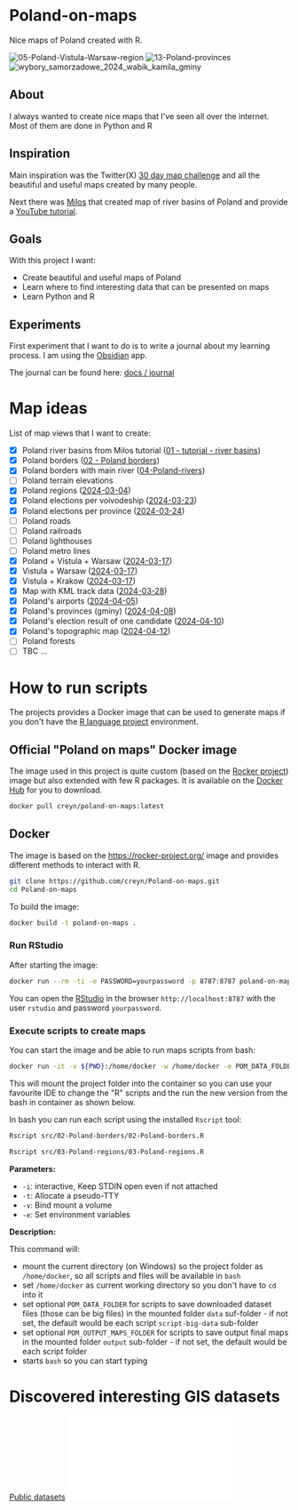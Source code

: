# Poland-on-maps

Nice maps of Poland created with R.

![05-Poland-Vistula-Warsaw-region](output/05-Poland-Vistula-Warsaw-region.png)
![13-Poland-provinces](src/13-Poland-provinces/13-Poland-provinces.png)
![wybory_samorzadowe_2024_wabik_kamila_gminy](src/wybory_samorzadowe_2024/wybory_samorzadowe_2024_wabik_kamila_gminy.png)
## About

I always wanted to create nice maps that I've seen all over the internet. Most of them are done in Python and R

## Inspiration

Main inspiration was the Twitter(X) [30 day map challenge](https://twitter.com/hashtag/30DayMapChallenge) and all the beautiful and useful maps created by many people.

Next there was [Milos](https://twitter.com/milos_agathon) that created map of river basins of Poland and provide a [YouTube tutorial](https://www.youtube.com/watch?v=fIOCVCxh2B8).

## Goals

With this project I want:
- Create beautiful and useful maps of Poland
- Learn where to find interesting data that can be presented on maps
- Learn Python and R

## Experiments

First experiment that I want to do is to write a journal about my learning process. I am using the [Obsidian](https://obsidian.md/) app.

The journal can be found here: [docs / journal](docs/journal/)

# Map ideas

List of map views that I want to create:

- [x] Poland river basins from Milos tutorial ([01 - tutorial - river basins](docs/01%20-%20tutorial%20-%20river%20basins.md))
- [x] Poland borders ([02 - Poland borders](docs/02%20-%20Poland%20borders.md))
- [x] Poland borders with main river ([04-Poland-rivers](src/04-Poland-rivers/04-Poland-rivers.R))
- [ ] Poland terrain elevations
- [x] Poland regions ([2024-03-04](docs/journal/2024-03-04.md))
- [x] Poland elections per voivodeship ([2024-03-23](docs/journal/2024-03-23.md))
- [x] Poland elections per province ([2024-03-24](docs/journal/2024-03-24.md))
- [ ] Poland roads
- [ ] Poland railroads
- [ ] Poland lighthouses
- [ ] Poland metro lines
- [x] Poland + Vistula + Warsaw ([2024-03-17](docs/journal/2024-03-17.md))
- [x] Vistula + Warsaw ([2024-03-17](docs/journal/2024-03-17.md))
- [x] Vistula + Krakow  ([2024-03-17](docs/journal/2024-03-17.md))
- [x] Map with KML track data ([2024-03-28](docs/journal/2024-03-28.md))
- [x] Poland's airports ([2024-04-05](docs/journal/2024-04-05.md))
- [x] Poland's provinces (gminy) ([2024-04-08](docs/journal/2024-04-08.md))
- [x] Poland's election result of one candidate ([2024-04-10](docs/journal/2024-04-10.md))
- [x] Poland's topographic map ([2024-04-12](docs/journal/2024-04-12.md))
- [ ] Poland forests 
- [ ] TBC ...

# How to run scripts

The projects provides a Docker image that can be used to generate maps if you don't have the [R language project](docs/R%20language%20project.md) environment.

## Official "Poland on maps" Docker image

The image used in this project is quite custom (based on the [Rocker project](docs/Rocker%20project.md)) image but also extended with few R packages. It is available on the [Docker Hub](docs/Docker%20Hub.md) for you to download.

```bash
docker pull creyn/poland-on-maps:latest
```

## Docker

The image is based on the https://rocker-project.org/ image and provides different methods to interact with R.

```bash
git clone https://github.com/creyn/Poland-on-maps.git
cd Poland-on-maps
```

To build the image:
```bash
docker build -t poland-on-maps .
```

### Run RStudio

After starting the image:
```bash
docker run --rm -ti -e PASSWORD=yourpassword -p 8787:8787 poland-on-maps
```

You can open the [RStudio](docs/RStudio.md) in the browser `http://localhost:8787` with the user `rstudio` and password `yourpassword`.

### Execute scripts to create maps

You can start the image and be able to run maps scripts from bash:
```bash
docker run -it -v ${PWD}:/home/docker -w /home/docker -e POM_DATA_FOLDER=/home/docker/data -e POM_OUTPUT_MAPS_FOLDER=/home/docker/output poland-on-maps bash
```

This will mount the project folder into the container so you can use your favourite IDE to change the "R" scripts and the run the new version from the bash in container as shown below.

In bash you can run each script using the installed `Rscript` tool:
```bash
Rscript src/02-Poland-borders/02-Poland-borders.R
```
```bash
Rscript src/03-Poland-regions/03-Poland-regions.R
```

**Parameters:**

- `-i`: interactive, Keep STDIN open even if not attached
- `-t`: Allocate a pseudo-TTY
- `-v`: Bind mount a volume
- `-e`: Set environment variables

**Description:**

This command will:
- mount the current directory (on Windows) so the project folder as `/home/docker`, so all scripts and files will be available in `bash `
- set `/home/docker` as current working directory so you don't have to `cd` into it
- set optional `POM_DATA_FOLDER` for scripts to save downloaded dataset files (those can be big files) in the mounted folder `data` suf-folder - if not set, the default would be each script `script-big-data` sub-folder
- set optional `POM_OUTPUT_MAPS_FOLDER` for scripts to save output final maps in the mounted folder `output` sub-folder - if not set, the default would be each script folder
- starts `bash` so you can start typing

# Discovered interesting GIS datasets

[Public datasets](docs/Public%20datasets.md)
![Datasets](docs/Public%20datasets.md#Datasets)

